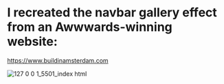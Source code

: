 # I recreated the navbar gallery effect from an Awwwards-winning website:
https://www.buildinamsterdam.com

![127 0 0 1_5501_index html](https://github.com/user-attachments/assets/bf7665c8-537c-4f71-8bb8-2a724e78ba1e)
